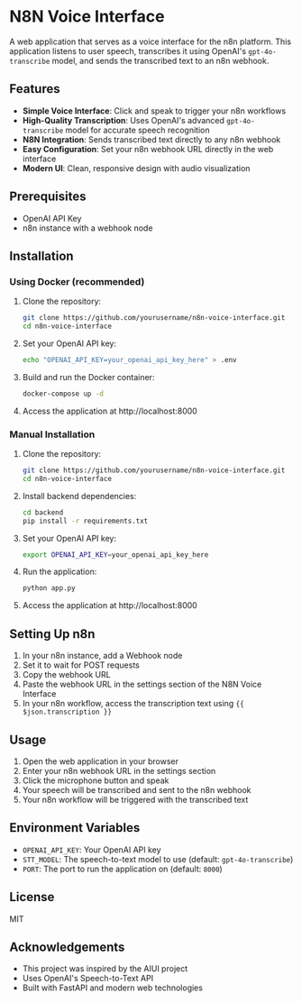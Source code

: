 # N8N Voice Interface

A web application that serves as a voice interface for the n8n platform. This application listens to user speech, transcribes it using OpenAI's `gpt-4o-transcribe` model, and sends the transcribed text to an n8n webhook.

## Features

- **Simple Voice Interface**: Click and speak to trigger your n8n workflows
- **High-Quality Transcription**: Uses OpenAI's advanced `gpt-4o-transcribe` model for accurate speech recognition
- **N8N Integration**: Sends transcribed text directly to any n8n webhook
- **Easy Configuration**: Set your n8n webhook URL directly in the web interface
- **Modern UI**: Clean, responsive design with audio visualization

## Prerequisites

- OpenAI API Key
- n8n instance with a webhook node

## Installation

### Using Docker (recommended)

1. Clone the repository:
   ```bash
   git clone https://github.com/yourusername/n8n-voice-interface.git
   cd n8n-voice-interface
   ```

2. Set your OpenAI API key:
   ```bash
   echo "OPENAI_API_KEY=your_openai_api_key_here" > .env
   ```

3. Build and run the Docker container:
   ```bash
   docker-compose up -d
   ```

4. Access the application at http://localhost:8000

### Manual Installation

1. Clone the repository:
   ```bash
   git clone https://github.com/yourusername/n8n-voice-interface.git
   cd n8n-voice-interface
   ```

2. Install backend dependencies:
   ```bash
   cd backend
   pip install -r requirements.txt
   ```

3. Set your OpenAI API key:
   ```bash
   export OPENAI_API_KEY=your_openai_api_key_here
   ```

4. Run the application:
   ```bash
   python app.py
   ```

5. Access the application at http://localhost:8000

## Setting Up n8n

1. In your n8n instance, add a Webhook node
2. Set it to wait for POST requests
3. Copy the webhook URL
4. Paste the webhook URL in the settings section of the N8N Voice Interface
5. In your n8n workflow, access the transcription text using `{{ $json.transcription }}`

## Usage

1. Open the web application in your browser
2. Enter your n8n webhook URL in the settings section
3. Click the microphone button and speak
4. Your speech will be transcribed and sent to the n8n webhook
5. Your n8n workflow will be triggered with the transcribed text

## Environment Variables

- `OPENAI_API_KEY`: Your OpenAI API key
- `STT_MODEL`: The speech-to-text model to use (default: `gpt-4o-transcribe`)
- `PORT`: The port to run the application on (default: `8000`)

## License

MIT

## Acknowledgements

- This project was inspired by the AIUI project
- Uses OpenAI's Speech-to-Text API
- Built with FastAPI and modern web technologies
